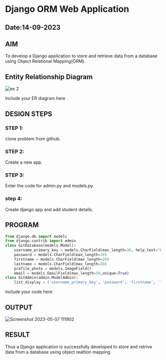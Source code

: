 # Django ORM Web Application
## Date:14-09-2023

## AIM
To develop a Django application to store and retrieve data from a database using Object Relational Mapping(ORM).

## Entity Relationship Diagram
![ex 2](https://user-images.githubusercontent.com/128462891/236660168-dd95809a-c138-4f22-a1aa-bad7cac6b562.png)


Include your ER diagram here

## DESIGN STEPS

### STEP 1:
clone problem from github.
### STEP 2:
Create a new app.
### STEP 3:
Enter the code for admin.py and models.py.
### step 4:
Create django app and add student details.

## PROGRAM
```python
from django.db import models
from django.contrib import admin
class GitDatabase(models.Model):
    username_primary_key = models.CharField(max_length=30, help_text="User name must be unique", primary_key=True,unique=True)
    password = models.CharField(max_length=30)
    firstname = models.CharField(max_length=20)
    lastname = models.CharField(max_length=20)
    profile_photo = models.ImageField()
    email = models.EmailField(max_length=50,unique=True)
class GitAdmin(admin.ModelAdmin):
    list_display = ('username_primary_key', 'password', 'firstname', 'lastname','profile_photo','email')
 ```

Include your code here

## OUTPUT

![Screenshot 2023-05-07 111902](![240855977-229d0234-cc21-42a1-afb5-892c6a82df8b](https://github.com/Surya-ram/ORM/assets/122000311/9a2b2728-c779-4dbf-b562-853299069606)
)


## RESULT
Thus a Django application is successfully developed to store and retrive data from a database using object realtion mapping
